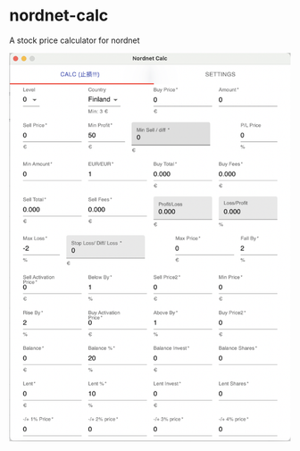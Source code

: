 # nordnet-calc

A stock price calculator for nordnet

![Screenshot](https://github.com/tingan/nordnet-calc/blob/main/Screenshot.png)
